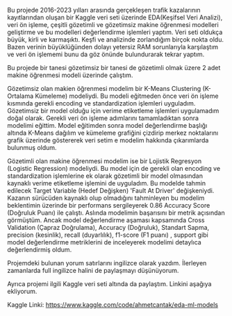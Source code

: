 Bu projede 2016-2023 yılları arasında gerçekleşen trafik kazalarının kayıtlarından oluşan bir Kaggle veri seti üzerinde EDA(Keşifsel Veri Analizi), veri ön işleme, çeşitli gözetimli ve gözetimsiz makine öğrenmesi modelleri geliştirme ve bu modelleri değerlendirme işlemleri yaptım. Veri seti oldukça büyük, kirli ve karmaşıktı. Keşfi ve analizinde zorlandığım birçok nokta oldu. Bazen verinin büyüklüğünden dolayı yetersiz RAM sorunlarıyla karşılaştım ve veri ön işlememi bunu da göz önünde bulundurarak tekrar yaptım.

Bu projede bir tanesi gözetimsiz bir tanesi de gözetimli olmak üzere 2 adet makine öğrenmesi modeli üzerinde çalıştım. 

Gözetimsiz olan makien öğrenmesi modelim bir K-Means Clustering (K-Ortalama Kümeleme) modeliydi. Bu modeli eğitmeden önce veri ön işleme kısmında gerekli encoding ve standardization işlemleri uyguladım. Gözetimsiz bir model olduğu için verime etiketleme işlemleri uygulamadım doğal olarak. Gerekli veri ön işleme adımlarını tamamladıktan sonra modelimi eğittim. Model eğitimden sonra model değerlendirme başlığı altında K-Means dağılım ve kümeleme grafiğini çizdirip merkez noktalarını grafik üzerinde göstererek veri setim e modelim hakkında çıkarımlarda bulunmuş oldum.

Gözetimli olan makine öğrenmesi modelim ise bir Lojistik Regresyon (Logistic Regression) modeliydi. Bu model için de gerekli olan encoding ve standardization işlemlerine ek olarak gözetimli bir model olmasından kaynaklı verime etiketleme işlemini de uyguladım. Bu modelde tahmin edilecek Target Variable (Hedef Değişken) 'Fault At Driver' değişkeniydi. Kazanın sürücüden kaynaklı olup olmadığını tahminleyen bu modelim beklentimin üzerinde bir performans sergileyerek 0.86 Accuracy Score (Doğruluk Puanı) ile çalıştı. Aslında modelimin başarısını bir metrik açısından görmüştüm. Ancak model değerlendirme aşaması kapsamında Cross Validation (Çapraz Doğrulama), Accuracy (Doğruluk), Standart Sapma, precision (kesinlik),  recall (duyarlılık),  f1-score (F1 puanı) , support gibi model değerlendirme metriklerini de inceleyerek modelimi detaylıca değerlendirmiş oldum.

Projemdeki bulunan yorum satırlarını ingilizce olarak yazdım. İlerleyen zamanlarda full ingilizce halini de paylaşmayı düşünüyorum.

Ayrıca projemi ilgili Kaggle veri seti altında da paylaştım. Linkini aşağıya ekliyorum.

Kaggle Linki: https://www.kaggle.com/code/ahmetcantak/eda-ml-models
